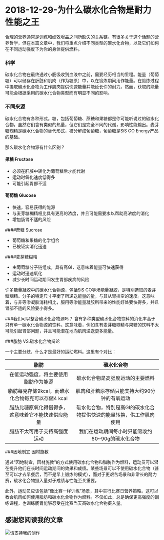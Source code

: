 # 2018-12-29-为什么碳水化合物是耐力性能之王



合理的营养通常是训练和绩效增益之间所缺失的关系链。有很多关于这个话题的营养哲学，但在本篇文章中，我们将重点介绍不同类型的碳水化合物，以及它们如何在不同运动强度下为你的身体提供燃料。

### 科学
碳水化合物在最终通过小肠吸收到血液中之前，需要经历相当的里程。能量（葡萄糖）可以储存在肝脏和肌肉（作为糖原）中，以在锻炼期间用作能量。在锻炼过程中摄取碳水化合物为工作肌肉提供快速能量并能延长你的耐力。然而，获取的能量可能会根据采用的碳水化合物类型而有明显不同的影响。

### 不同来源
碳水化合物有各种形式。糖，包括葡萄糖、蔗糖和果糖都是你可能听说过的碳水化合物。虽然它们含有类似的热量，但它们是完全不同的代谢，影响性能输出。麦芽糖糊精是碳水化合物的替代形式，被分解成葡萄糖，葡萄糖是SiS GO Energy产品的基础。

那么碳水化合物源有什么区别？

#### 果糖 Fructose
* 必须在肝脏中转化为葡萄糖后才能代谢
* 运动时氧化速度低得多
* 可能引起胃部不适

#### 葡萄糖 Glucose
* 快速，容易获得的能源
* 与麦芽糖糊精相比具有更高的浓度，并且可能需要水以帮助高浓度的消化
* 增加肠胃不适的风险

####蔗糖 Sucrose
* 葡萄糖和果糖的化学组合
* 已被证实消化迅速

####麦芽糖糊精
* 由葡萄糖分子链组成，具有高GI，这意味着能量可快速获得
* 运动时迅速氧化
* 减少长时间运动期间发生胃部疾病的风险

许多能量凝胶中的碳水化合物源，包括SiS GO等渗能量凝胶，是特别选取的麦芽糖糊精。分子的特定尺寸平衡了所递送能量的量，与其从胃排空的速度。这意味着，与非等渗凝胶消耗相比，服用等渗能量凝胶所带来的性能好处要快得多，并且胃部不适的风险要小得多。

###我们可以整合碳水化合物源吗？
含有多种类型碳水化合物饮料的消化率高于只有单一碳水化合物源的饮料。这意味着，例如含有麦芽糖糊精与果糖的饮料不太可能引起胃部问题，并且可能潜在地向肌肉递送更多能量。

###脂肪 VS.碳水化合物辩论

一个主要分歧，什么才是最好的运动燃料。这里有个对比：

|脂肪|碳水化合物|
|:------:|:--------------:|
|在低运动强度，将主要使用脂肪作为能源|碳水化合物是高强度运动的主要燃料|
|脂肪每克存储9kcal，而碳水化合物每克可以存储4 kcal|肌肉和肝糖原存储只能支持大约90分钟的有氧运动|
|脂肪比糖原氧化得慢得多，这意味着它不能快速供应能量|碳水化合物，特别是高GI的碳水化合物提供快速的能量转换，供工作肌肉使用|
|脂肪不太可用于支持高强度运动|我们在运动期间每小时只能吸收约60~90g的碳水化合物|

###因地制宜 因材施教

通过“因地制宜，因材施教”的方式使用碳水化合物和脂肪作为燃料，运动员可以潜在提升他们在长时间运动期间的效果和成绩。某些场景可以不使用碳水化合物（甚至可以才去早餐后，而不是早上锻炼的模式），而对于更艰苦场景和非常长的耐力赛，碳水化合物摄入量对于成绩与性能至关重要。

此外，运动员应该包括“像比赛一样训练”场景，其中实行比赛日营养策略。这可以教会肌肉如何使用脂肪和碳水化合物作为燃料。不仅如此，总是确保更高强度的训练课程，也训练肠胃能够忍受在比赛当天高碳水化合物摄入量。

## 感谢您阅读我的文章

![请支持我的创作](https://sggggy.github.io/images/rewards_code.jpg)